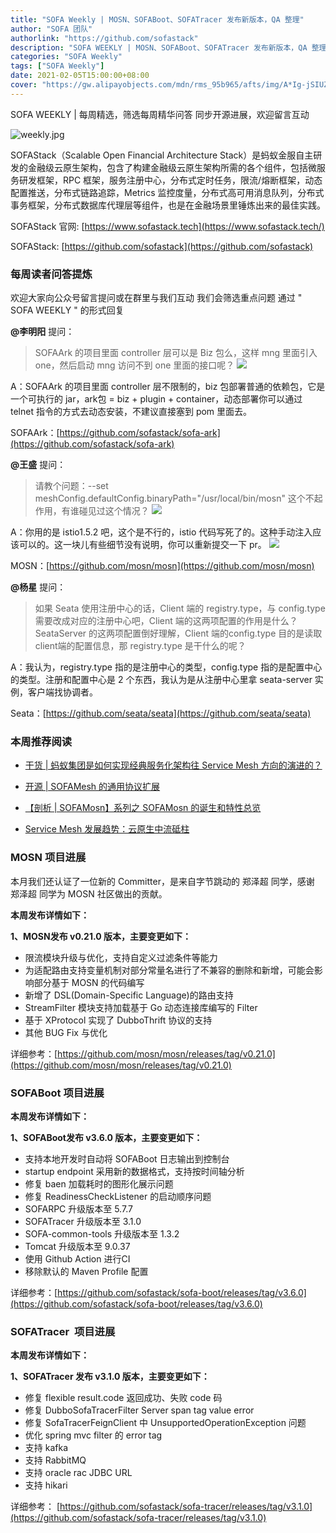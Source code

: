 ```yaml
---
title: "SOFA Weekly | MOSN、SOFABoot、SOFATracer 发布新版本，QA 整理"
author: "SOFA 团队"
authorlink: "https://github.com/sofastack"
description: "SOFA WEEKLY | MOSN、SOFABoot、SOFATracer 发布新版本，QA 整理"
categories: "SOFA Weekly"
tags: ["SOFA Weekly"]
date: 2021-02-05T15:00:00+08:00
cover: "https://gw.alipayobjects.com/mdn/rms_95b965/afts/img/A*Ig-jSIUZWx0AAAAAAAAAAAAAARQnAQ"
---
```


SOFA WEEKLY | 每周精选，筛选每周精华问答
同步开源进展，欢迎留言互动

![weekly.jpg](https://gw.alipayobjects.com/mdn/rms_95b965/afts/img/A*ARgKS6SuU7YAAAAAAAAAAAAAARQnAQ)

SOFAStack（Scalable Open Financial Architecture Stack）是蚂蚁金服自主研发的金融级云原生架构，包含了构建金融级云原生架构所需的各个组件，包括微服务研发框架，RPC 框架，服务注册中心，分布式定时任务，限流/熔断框架，动态配置推送，分布式链路追踪，Metrics 监控度量，分布式高可用消息队列，分布式事务框架，分布式数据库代理层等组件，也是在金融场景里锤炼出来的最佳实践。

SOFAStack 官网: [https://www.sofastack.tech](https://www.sofastack.tech/)

SOFAStack: [https://github.com/sofastack](https://github.com/sofastack)

### 每周读者问答提炼

欢迎大家向公众号留言提问或在群里与我们互动
我们会筛选重点问题
通过 " SOFA WEEKLY " 的形式回复

**@李明阳** 提问：

> SOFAArk 的项目里面 controller 层可以是 Biz 包么，这样 mng 里面引入 one，然后启动 mng 访问不到 one 里面的接口呢？
>![](https://cdn.nlark.com/yuque/0/2021/png/12405317/1612507471211-bdd714ba-1cc9-4976-a122-79ad8c59e939.png#align=left&display=inline&height=65&margin=%5Bobject%20Object%5D&originHeight=502&originWidth=1080&size=0&status=done&style=none&width=140)

A：SOFAArk 的项目里面 controller 层不限制的，biz 包部署普通的依赖包，它是一个可执行的 jar，ark包 = biz + plugin + container，动态部署你可以通过 telnet 指令的方式去动态安装，不建议直接塞到 pom 里面去。

SOFAArk：[https://github.com/sofastack/sofa-ark](https://github.com/sofastack/sofa-ark)

**@王盛** 提问：

> 请教个问题：--set 
> meshConfig.defaultConfig.binaryPath="/usr/local/bin/mosn" 这个不起作用，有谁碰见过这个情况？
>![](https://cdn.nlark.com/yuque/0/2021/png/12405317/1612507562168-75aaf910-e81c-4b37-8866-6f1225a2308c.png#align=left&display=inline&height=90&margin=%5Bobject%20Object%5D&originHeight=695&originWidth=1080&size=0&status=done&style=none&width=140)

A：你用的是 istio1.5.2 吧，这个是不行的，istio 代码写死了的。这种手动注入应该可以的。这一块儿有些细节没有说明，你可以重新提交一下 pr。
![](https://cdn.nlark.com/yuque/0/2021/png/12405317/1612507588789-3fb236ee-7c67-43f6-b700-83b01833c2df.png#align=left&display=inline&height=35&margin=%5Bobject%20Object%5D&originHeight=269&originWidth=1080&size=0&status=done&style=none&width=140)

MOSN：[https://github.com/mosn/mosn](https://github.com/mosn/mosn)

**@杨星** 提问：

> 如果 Seata 使用注册中心的话，Client 端的 registry.type，与 config.type 需要改成对应的注册中心吧，Client 端的这两项配置的作用是什么？SeataServer 的这两项配置倒好理解，Client 端的config.type 目的是读取client端的配置信息，那 registry.type 是干什么的呢？

A：我认为，registry.type 指的是注册中心的类型，config.type 指的是配置中心的类型。注册和配置中心是 2 个东西，我认为是从注册中心里拿 seata-server 实例，客户端找协调者。

Seata：[https://github.com/seata/seata](https://github.com/seata/seata)

### 本周推荐阅读

- [干货 | 蚂蚁集团是如何实现经典服务化架构往 Service Mesh 方向的演进的？](http://mp.weixin.qq.com/s?__biz=MzUzMzU5Mjc1Nw==&mid=2247483953&idx=1&sn=6bda510464710137af209b61c0453088&chksm=faa0edebcdd764fd17260584805788db91b0170848f53d20baf5767a098979de49eed26cc143&scene=21#wechat_redirect)

- [开源 | SOFAMesh 的通用协议扩展](http://mp.weixin.qq.com/s?__biz=MzUzMzU5Mjc1Nw==&mid=2247484175&idx=1&sn=5cb26b1afe615ac7e06b2ccbee6235b3&chksm=faa0ecd5cdd765c3f285bcb3b23f4f1f3e27f6e99021ad4659480ccc47f9bf25a05107f4fee2&scene=21#wechat_redirect)

- [【剖析 | SOFAMosn】系列之 SOFAMosn 的诞生和特性总览](http://mp.weixin.qq.com/s?__biz=MzUzMzU5Mjc1Nw==&mid=2247484231&idx=1&sn=1cbc399976d9c558db3a0a36a4c3afc5&chksm=faa0ec9dcdd7658b9dffd68d04bbe47a2d757d66267a20141f16c6bcc9b9e329cf95722ceb16&scene=21#wechat_redirect)

- [Service Mesh 发展趋势：云原生中流砥柱](http://mp.weixin.qq.com/s?__biz=MzUzMzU5Mjc1Nw==&mid=2247485099&idx=3&sn=9b8447230073c85ca7eb1d784afe6a19&chksm=faa0e971cdd76067866a6c045e4f23ecc79dfae3ec8efbdd8cfece2fea6cf30fbebcb694dd61&scene=21#wechat_redirect)

### MOSN 项目进展

本月我们还认证了一位新的 Committer，是来自字节跳动的 郑泽超 同学，感谢 郑泽超 同学为 MOSN 社区做出的贡献。

**本周发布详情如下：**

**1、MOSN发布 v0.21.0 版本，主要变更如下：**

- 限流模块升级与优化，支持自定义过滤条件等能力
- 为适配路由支持变量机制对部分常量名进行了不兼容的删除和新增，可能会影响部分基于 MOSN 的代码编写
- 新增了 DSL(Domain-Specific Language)的路由支持
- StreamFilter 模块支持加载基于 Go 动态连接库编写的 Filter
- 基于 XProtocol 实现了 DubboThrift 协议的支持
- 其他 BUG Fix 与优化

详细参考：[https://github.com/mosn/mosn/releases/tag/v0.21.0](https://github.com/mosn/mosn/releases/tag/v0.21.0)

### SOFABoot 项目进展

**本周发布详情如下：**

**1、SOFABoot发布 v3.6.0 版本，主要变更如下：**

- 支持本地开发时自动将 SOFABoot 日志输出到控制台
- startup endpoint 采用新的数据格式，支持按时间轴分析
- 修复 baen 加载耗时的图形化展示问题
- 修复 ReadinessCheckListener 的启动顺序问题
- SOFARPC 升级版本至 5.7.7
- SOFATracer 升级版本至 3.1.0
- SOFA-common-tools 升级版本至 1.3.2
- Tomcat 升级版本至 9.0.37
- 使用 Github Action 进行CI
- 移除默认的 Maven Profile 配置

详细参考：[https://github.com/sofastack/sofa-boot/releases/tag/v3.6.0](https://github.com/sofastack/sofa-boot/releases/tag/v3.6.0)

### SOFATracer  项目进展

**本周发布详情如下：**

**1、SOFATracer 发布 v3.1.0 版本，主要变更如下：**

- 修复 flexible result.code 返回成功、失败 code 码
- 修复 DubboSofaTracerFilter Server span tag value error
- 修复 SofaTracerFeignClient 中 UnsupportedOperationException 问题
- 优化 spring mvc filter 的 error tag
- 支持 kafka
- 支持 RabbitMQ
- 支持 oracle rac JDBC URL
- 支持 hikari

详细参考：
[https://github.com/sofastack/sofa-tracer/releases/tag/v3.1.0](https://github.com/sofastack/sofa-tracer/releases/tag/v3.1.0)

